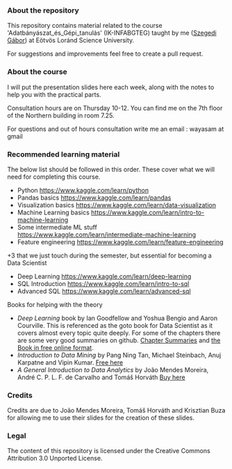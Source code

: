 
### **About the repository**

This repository contains material related to the course 'Adatbányászat_és_Gépi_tanulás' (IK-INFABGTEG) taught by me ([Szegedi Gábor](https://www.linkedin.com/in/g%C3%A1bor-szegedi-75692975/)) at Eötvös Loránd Science University. 

For suggestions and improvements feel free to create a pull request.


### **About the course**


I will put the presentation slides here each week, along with the notes to help you with the practical parts.

Consultation hours are on Thursday 10-12. You can find me on the 7th floor of the Northern building in room 7.25.

For questions and out of hours consultation write me an email : wayasam at gmail


### **Recommended learning material**

The below list should be followed in this order. These cover what we will need for completing this course. 

- Python https://www.kaggle.com/learn/python
- Pandas basics https://www.kaggle.com/learn/pandas
- Visualization basics https://www.kaggle.com/learn/data-visualization
- Machine Learning basics https://www.kaggle.com/learn/intro-to-machine-learning
- Some intermediate ML stuff https://www.kaggle.com/learn/intermediate-machine-learning
- Feature engineering https://www.kaggle.com/learn/feature-engineering

+3 that we just touch during the semester, but essential for becoming a Data Scientist
- Deep Learning https://www.kaggle.com/learn/deep-learning
- SQL Introduction https://www.kaggle.com/learn/intro-to-sql  
- Advanced SQL https://www.kaggle.com/learn/advanced-sql

Books for helping with the theory

- _Deep Learning_ book by Ian Goodfellow and Yoshua Bengio and Aaron Courville. This is referenced as the goto book for Data Scientist as it covers almost every topic quite deeply. For some of the chapters there are some very good summaries on github. [Chapter Summaries](https://github.com/dalmia/Deep-Learning-Book-Chapter-Summaries) and [the Book in free online format](https://www.deeplearningbook.org/).
- _Introduction to Data Mining_ by Pang Ning Tan, Michael Steinbach, Anuj Karpatne and Vipin Kumar. [Free here](https://www-users.cs.umn.edu/~kumar001/dmbook/index.php#item3)
- _A General Introduction to Data Analytics_ by João Mendes Moreira, André C. P. L. F. de Carvalho and Tomáš Horváth [Buy here](https://www.wiley.com/en-us/A+General+Introduction+to+Data+Analytics-p-9781119296263)

### **Credits**

Credits are due to João Mendes Moreira, Tomáš Horváth and Krisztian Buza for allowing me to use their slides for the creation of these slides. 

### **Legal**

The content of this repository is licensed under the Creative Commons Attribution 3.0 Unported License.